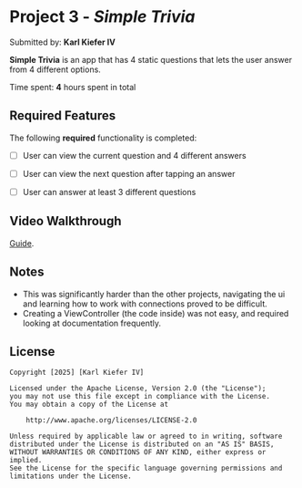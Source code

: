 # Project 3 - *Simple Trivia*

Submitted by: **Karl Kiefer IV**

**Simple Trivia** is an app that has 4 static questions that lets the user answer from 4 different options.

Time spent: **4** hours spent in total

## Required Features

The following **required** functionality is completed:

- [ ] User can view the current question and 4 different answers
- [ ] User can view the next question after tapping an answer
- [ ] User can answer at least 3 different questions


## Video Walkthrough

[Guide]([https://imgur.com/a/2HNBO0u]).

## Notes

- This was significantly harder than the other projects, navigating the ui and learning how to work with connections proved to be difficult.
- Creating a ViewController (the code inside) was not easy, and required looking at documentation frequently. 

## License

    Copyright [2025] [Karl Kiefer IV]

    Licensed under the Apache License, Version 2.0 (the "License");
    you may not use this file except in compliance with the License.
    You may obtain a copy of the License at

        http://www.apache.org/licenses/LICENSE-2.0

    Unless required by applicable law or agreed to in writing, software
    distributed under the License is distributed on an "AS IS" BASIS,
    WITHOUT WARRANTIES OR CONDITIONS OF ANY KIND, either express or implied.
    See the License for the specific language governing permissions and
    limitations under the License.
